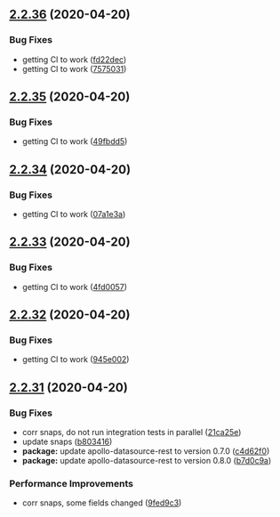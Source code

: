 ## [2.2.36](https://github.com/Skitionek/alpha-vantage-data-source/compare/v2.2.35...v2.2.36) (2020-04-20)


### Bug Fixes

* getting CI to work ([fd22dec](https://github.com/Skitionek/alpha-vantage-data-source/commit/fd22dec231147363bcffd42fb5b63779772f6f5a))
* getting CI to work ([7575031](https://github.com/Skitionek/alpha-vantage-data-source/commit/75750317dedfed1065a6d486bbeca0ad0797c83d))

## [2.2.35](https://github.com/Skitionek/alpha-vantage-data-source/compare/v2.2.34...v2.2.35) (2020-04-20)


### Bug Fixes

* getting CI to work ([49fbdd5](https://github.com/Skitionek/alpha-vantage-data-source/commit/49fbdd511e7e669a1e0d591a9e40b41656673985))

## [2.2.34](https://github.com/Skitionek/alpha-vantage-data-source/compare/v2.2.33...v2.2.34) (2020-04-20)


### Bug Fixes

* getting CI to work ([07a1e3a](https://github.com/Skitionek/alpha-vantage-data-source/commit/07a1e3ab6a77ca90ee9f235a38efc80dc0d3d3b4))

## [2.2.33](https://github.com/Skitionek/alpha-vantage-data-source/compare/v2.2.32...v2.2.33) (2020-04-20)


### Bug Fixes

* getting CI to work ([4fd0057](https://github.com/Skitionek/alpha-vantage-data-source/commit/4fd0057d257962b6c8b458bafe0a2c6fbe1ba394))

## [2.2.32](https://github.com/Skitionek/alpha-vantage-data-source/compare/v2.2.31...v2.2.32) (2020-04-20)


### Bug Fixes

* getting CI to work ([945e002](https://github.com/Skitionek/alpha-vantage-data-source/commit/945e0025546c3dd956cb31a8d1ca710127fe2e62))

## [2.2.31](https://github.com/Skitionek/alpha-vantage-data-source/compare/v2.2.30...v2.2.31) (2020-04-20)


### Bug Fixes

* corr snaps, do not run integration tests in parallel ([21ca25e](https://github.com/Skitionek/alpha-vantage-data-source/commit/21ca25e765e111c86bc56798aa0a9606baa4d0d1))
* update snaps ([b803416](https://github.com/Skitionek/alpha-vantage-data-source/commit/b803416272b4354148b3fb55f55949a237ce6dfa))
* **package:** update apollo-datasource-rest to version 0.7.0 ([c4d62f0](https://github.com/Skitionek/alpha-vantage-data-source/commit/c4d62f05eec486a9458b7a2a269b6a700c8b86d3))
* **package:** update apollo-datasource-rest to version 0.8.0 ([b7d0c9a](https://github.com/Skitionek/alpha-vantage-data-source/commit/b7d0c9af7994ed1760fcc34439579f7bc27386c7))


### Performance Improvements

* corr snaps, some fields changed ([9fed9c3](https://github.com/Skitionek/alpha-vantage-data-source/commit/9fed9c3001130e10b979f9de9a4549c92ffeed01))
